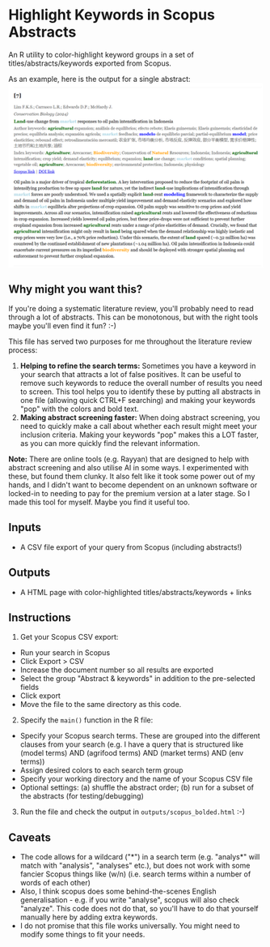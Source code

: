 # Highlight Keywords in Scopus Abstracts

An R utility to color-highlight keyword groups in a set of titles/abstracts/keywords exported from Scopus.

As an example, here is the output for a single abstract:
<img src="example.png" alt="Example" width="800" style="display:block;margin:auto;">


## Why might you want this?
If you're doing a systematic literature review, you'll probably need to read through a lot of abstracts. 
This can be monotonous, but with the right tools maybe you'll even find it fun? :-)

This file has served two purposes for me throughout the literature review process:
1. **Helping to refine the search terms:** Sometimes you have a keyword in your search that attracts a lot of false positives. It can be useful to remove such keywords to reduce the overall number of results you need to screen. This tool helps you to identify these by putting all abstracts in one file (allowing quick CTRL+F searching) and making your keywords "pop" with the colors and bold text.
2. **Making abstract screening faster:** When doing abstract screening, you need to quickly make a call about whether each result might meet your inclusion criteria. Making your keywords "pop" makes this a LOT faster, as you can more quickly find the relevant information.

**Note:** There are online tools (e.g. Rayyan) that are designed to help with abstract screening and also utilise AI in some ways. 
I experimented with these, but found them clunky. It also felt like it took some power out of my hands, and I didn't want to become dependent on an unknown software or locked-in to needing to pay for the premium version at a later stage. 
So I made this tool for myself. Maybe you find it useful too.

## Inputs
- A CSV file export of your query from Scopus (including abstracts!)

## Outputs
- A HTML page with color-highlighted titles/abstracts/keywords + links

## Instructions
1. Get your Scopus CSV export:
- Run your search in Scopus
- Click Export > CSV
- Increase the document number so all results are exported
- Select the group "Abstract & keywords" in addition to the pre-selected fields
- Click export
- Move the file to the same directory as this code.

2. Specify the `main()` function in the R file:
- Specify your Scopus search terms. These are grouped into the different clauses from your search (e.g. I have a query that is structured like (model terms) AND (agrifood terms) AND (market terms) AND (env terms))
- Assign desired colors to each search term group
- Specify your working directory and the name of your Scopus CSV file
- Optional settings: (a) shuffle the abstract order; (b) run for a subset of the abstracts (for testing/debugging)

3. Run the file and check the output in `outputs/scopus_bolded.html` :-)


## Caveats
- The code allows for a wildcard ("\*") in a search term (e.g. "analys\*" will match with "analysis", "analyses" etc.), but does not work with some fancier Scopus things like (w/n) (i.e. search terms within a number of words of each other)
- Also, I think scopus does some behind-the-scenes English generalisation - e.g. if you write "analyse", scopus will also check "analyze". This code does not do that, so you'll have to do that yourself manually here by adding extra keywords.
- I do not promise that this file works universally. You might need to modify some things to fit your needs.
